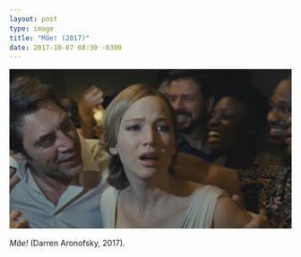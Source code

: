 ```yaml
---
layout: post
type: image
title: "Mãe! (2017)"
date: 2017-10-07 08:30 -0300
---
```

![Mother](/assets/2017/filme-mother.jpg)

_Mãe!_ (Darren Aronofsky, 2017).
